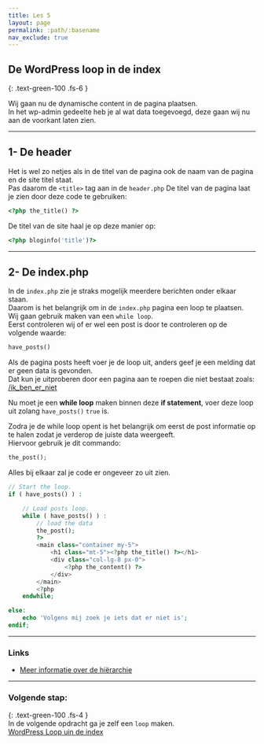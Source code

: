 ```yaml
---
title: Les 5
layout: page 
permalink: :path/:basename 
nav_exclude: true
---
```


## De WordPress loop in de index
{: .text-green-100 .fs-6 }

Wij gaan nu de dynamische content in de pagina plaatsen.  
In het wp-admin gedeelte heb je al wat data toegevoegd, deze gaan wij nu aan de voorkant laten zien.

---
## 1- De header
Het is wel zo netjes als in de titel van de pagina ook de naam van de pagina en de site titel staat.  
Pas daarom de `<title>` tag aan in de `header.php`
De titel van de pagina laat je zien door deze code te gebruiken:
```php
<?php the_title() ?>
```
De titel van de site haal je op deze manier op:
```php
<?php bloginfo('title')?>
```

---
## 2- De index.php
In de `index.php` zie je straks mogelijk meerdere berichten onder elkaar staan.  
Daarom is het belangrijk om in de `index.php` pagina een loop te plaatsen.  
Wij gaan gebruik maken van een `while loop`.  
Eerst controleren wij of er wel een post is door te controleren op de volgende waarde:
```php
have_posts()
```
Als de pagina posts heeft voer je de loop uit, anders geef je een melding dat er geen data is gevonden.  
Dat kun je uitproberen door een pagina aan te roepen die niet bestaat zoals: [/ik_ben_er_niet](http://localhost/ik_ben_er_niet)

Nu moet je een **while loop** maken binnen deze **if statement**, voer deze loop uit zolang `have_posts()` `true` is.

Zodra je de while loop opent is het belangrijk om eerst de post informatie op te halen zodat je verderop de juiste data weergeeft.  
Hiervoor gebruik je dit commando: 
```php
the_post();
```

Alles bij elkaar zal je code er ongeveer zo uit zien.  
```php
// Start the loop.
if ( have_posts() ) :

	// Load posts loop.
	while ( have_posts() ) :
	    // load the data
		the_post();
		?>
        <main class="container my-5">
            <h1 class="mt-5"><?php the_title() ?></h1>
            <div class="col-lg-8 px-0">
                <?php the_content() ?>
            </div>
        </main>
	    <?php
	endwhile;

else: 
    echo 'Volgens mij zoek je iets dat er niet is';
endif;
```


---
### Links
- [Meer informatie over de hiërarchie](https://developer.wordpress.org/themes/basics/template-hierarchy/)

---
### Volgende stap:
{: .text-green-100 .fs-4 }  
In de volgende opdracht ga je zelf een `loop` maken.  
[WordPress Loop uin de index](index_loop)



